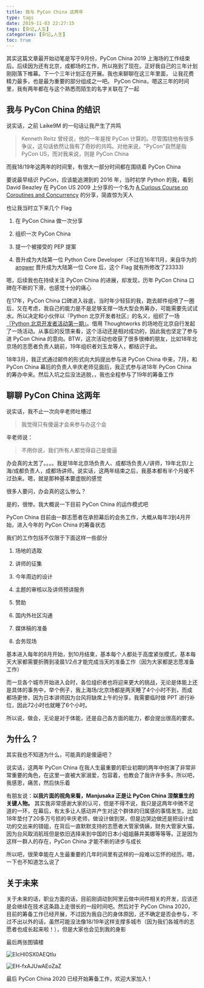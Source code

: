 ```yaml
---
title: 我与 PyCon China 这两年
type: tags
date: 2019-11-03 22:27:15
tags: [杂记,人生]
categories: [杂记,人生]
toc: true
---
```


其实这篇文章最开始动笔是写于9月份，PyCon China 2019 上海场的工作结束后。后续因为还有北京，成都场的工作，所以拖到了现在。正好我自己的三年计划刚刚落下帷幕。下一个三年计划正在开展。我也来聊聊在这三年里面，
让我花费精力最多，也是最为重要的部分组成之一吧。 PyCon China，嗯这三年的时间里，我有两年都在与这个熟悉而陌生的名字关联在了一起

<!--more-->

## 我与 PyCon China 的结识

说实话，之前 Laike9M 的一句话让我产生了共鸣

> Kenneth Reitz 曾经说，他的一年是按 PyCon 计算的。尽管围绕他有很多争议，这句话依然让我有了奇妙的共鸣。对他来说，"PyCon"自然是指 PyCon US，而对我来说，则是 PyCon China

而我18/19年这两年的时间里，有很大一部分时间都在围绕着 PyCon China

要说最早结识 PyCon，应该能追溯到的 2016 年，当时初学 Python 的我，看到 David Beazley 在 PyCon US 2009 上分享的一个名为 [A Curious Course on Coroutines and Concurrency](http://dabeaz.com/coroutines/) 的分享，简直惊为天人

也让我当时立下来几个 Flag

1. 在 PyCon China 做一次分享

2. 组织一次 PyCon China

3. 提一个被接受的 PEP 提案

4. 晋升成为大陆第一位 Python Core Developer（不过在16年11月，来自华为的 [angwer](https://github.com/zhangyangyu) 晋升成为大陆第一位 Core 后，这个 Flag 就有所修改了23333)

嗯，后续我也在持续关注 PyCon China 的进展，却发现，历年 PyCon China 口碑在不断的下滑，也感觉十分的痛心

在17年，PyCon China 口碑进入谷底，当时年少轻狂的我，跑去邮件组喷了一圈后，又在考虑，我自己的能力是不是足够支撑一场大型会务筹办，可能需要先试试水。所以决定和小伙伴以『Python 北京开发者社区』的名义，组织了一场[『Python 北京开发者活动第一期』](http://www.huodongxing.com/event/1408930902000)。借用 Thoughtworks 的场地在北京自行发起了一场活动。从事后的反馈来看，这个活动还是相对成功的，因此我也坚定了参与进 PyCon China 的意向。BTW，这次活动也收获了很多很棒的朋友，比如18年北京场的志愿者负责人姚前，19年组织者刘玉龙等人，都结识于此。

18年3月，我正式通过邮件的形式向大妈提出参与进 PyCon China 中来，7月，和 PyCon China 幕后的负责人辛庆老师见面后，我正式参与进18年 PyCon China 的筹办中来。然后入坑之后没法逃脱，，我也全程参与了19年的筹备工作

## 聊聊 PyCon China 这两年

说实话，我不止一次向辛老师吐槽过

> 我觉得只有傻逼才会来参与办这个会

辛老师说：

> 不用你说，我们所有人都觉得自己是傻逼

办会真的太苦了。。。。我是18年北京场负责人、成都场负责人/讲师，19年北京/上海/成都负责人，成都场讲师。说实话，这两年结束之后，我基本都有半个月缓不过劲来。嗯，就是那种基本要虚脱的感觉

很多人要问，办会真的这么惨么？

是的，很惨。我大概说一下目前 PyCon China 的运作模式吧

PyCon China 目前由一群志愿者在承担幕后的会务工作，大概从每年3到4月开始，进入今年的 PyCon China 的筹备状态

我们的工作包括不仅限于下面这样一些部分

1. 场地的选取

2. 讲师的征集

3. 今年周边的设计

4. 主题的审核以及讲师预讲服务

5. 赞助

6. 国内外社区沟通

7. 媒体稿的准备

8. 会务现场

基本进入每年的8月开始，到10月结束，基本每个人都处于高度紧张模式，基本每天大家都需要折腾到凌晨1/2点才能完成当天的准备工作（因为大家都是志愿准备工作）

而一旦各个城市开始进入会时，各位组织者也将迎来更大的挑战，无论是体能上还是具体的事务中，举个例子，我上海场/北京场都是两天睡了4个小时不到，而成都场更惨，因为日本讲师因为台风将缺席上午的分享，我需要临时做 PPT 进行补位，因此72小时也就睡了6个小时。

所以说，做会，无论是对于体能，还是自己各方面的能力，都会提出很高的要求。

## 为什么？

其实我也不知道为什么，可能真的是傻逼吧？

说实话，这两年 PyCon China 在我人生最重要的职业初期的两年中扮演了非常非常重要的角色，在这里一直被大家溺爱，包容着，也教会了我许许多多。所以吧，我感恩，痛苦，然后快乐着

有朋友说：**以我片面的视角来看，Manjusaka 正是让 PyCon China 涅槃重生的关键人物。** 其实我非常感谢大家的认可，但是不得不说，我只是这两年中微不足道的一环，在幕后，有太多让人感动并产生对这个群体的归属感的事情发生。比如18年垫付了20多万亏损的辛庆老师，做设计做到哭，但是边哭边做还是把设计成功的交出来的错姐，在背后一直默默支持的志愿者大管家倩姨，财务大管家大猫，因为台风取消航班但是依旧选择来到中国的日本小姐姐藤井美娜等等等。正是因为这样一群人的存在，PyCon China 才能不断的进步与成长

所以吧，很荣幸能在人生最重要的几年时间里有这样的一段难以忘怀的经历。嗯，一下也不知道怎么说了

## 关于未来

关于未来的话，职业方面的话，目前刚调动到阿里云做中间件相关的开发，应该还是会继续在技术这条路上走很长的一段时间吧。然后对于 PyCon China 2020，目前的筹备工作已经开展，不过因为我自己的身体原因，还不确定是否会参与，不过不出以外的话，虽然可能没法像18/19年这样支撑多城市（因为我们各城市的志愿者也成长起来啦！），但是大家也会见到我的身影

最后两张图镇楼

![EIcHI0SX0AEQtlu](https://user-images.githubusercontent.com/7054676/68086989-6c751600-fe8c-11e9-9d8e-8cc8f33f8019.jpeg)

![EH-fxAJUwAEoZaZ](https://user-images.githubusercontent.com/7054676/68086992-7f87e600-fe8c-11e9-9a60-f0ebfd399c03.jpeg)

最后 PyCon China 2020 已经开始筹备工作，欢迎大家加入！
